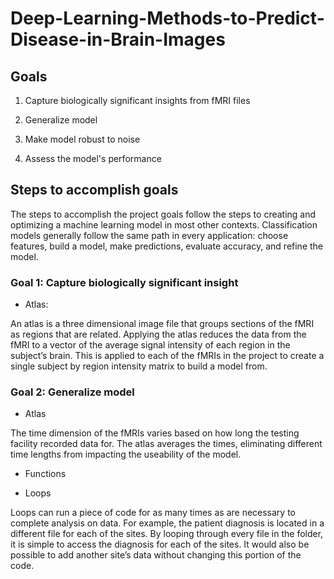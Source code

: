 # Deep-Learning-Methods-to-Predict-Disease-in-Brain-Images

## Goals

1. Capture biologically significant insights from fMRI files

2. Generalize model

3. Make model robust to noise

5. Assess the model's performance

## Steps to accomplish goals

The steps to accomplish the project goals follow the steps to creating and optimizing a machine learning model in most other contexts. 
Classification models generally follow the same path in every application: 
choose features, 
build a model, 
make predictions, 
evaluate accuracy, 
and refine the model.

### Goal 1: Capture biologically significant insight

- Atlas:

An atlas is a three dimensional image file that groups sections of the fMRI as regions that are related. 
Applying the atlas reduces the data from the fMRI to a vector of the average signal intensity of each region in the subject’s brain. 
This is applied to each of the fMRIs in the project to create a single subject by region intensity matrix to build a model from.

### Goal 2: Generalize model

- Atlas

The time dimension of the fMRIs varies based on how long the testing facility recorded data for. 
The atlas averages the times, eliminating different time lengths from impacting the useability of the model. 

- Functions

- Loops

Loops can run a piece of code for as many times as are necessary to complete analysis on data.
For example, the patient diagnosis is located in a different file for each of the sites. 
By looping through every file in the folder, it is simple to access the diagnosis for each of the sites. 
It would also be possible to add another site’s data without changing this portion of the code.
